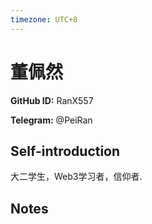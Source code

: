 ```yaml
---
timezone: UTC+8
---
```


# 董佩然

**GitHub ID:** RanX557

**Telegram:** @PeiRan

## Self-introduction

大二学生，Web3学习者，信仰者.

## Notes

<!-- Content_START -->


<!-- Content_END -->
